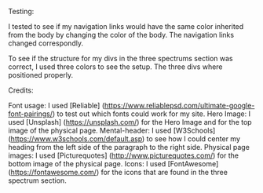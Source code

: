 Testing:

I tested to see if my navigation links would have the same color inherited from the body by changing the color of the body. The navigation links changed correspondly.

To see if the structure for my divs in the three spectrums section was correct, I used three colors to see the setup. The three divs where positioned properly.


Credits:

Font usage: I used [Reliable] (https://www.reliablepsd.com/ultimate-google-font-pairings/)  to test out which fonts could work for my site. 
Hero Image: I used [Unsplash] (https://unsplash.com/) for the Hero Image and for the top image of the physical page.
Mental-header: I used [W3Schools] (https://www.w3schools.com/default.asp) to see how I could center my heading from the left side of the paragraph to the right side.
Physical page images: I used [Picturequotes] (http://www.picturequotes.com/) for the bottom image of the physical page.
Icons: I used [FontAwesome] (https://fontawesome.com/) for the icons that are found in the three spectrum section.